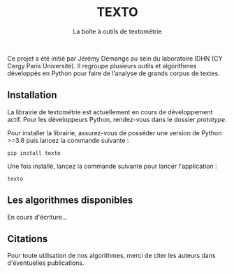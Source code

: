 <h1 align="center">TEXTO</h1>
<p align="center">La boîte à outils de textométrie</p>
<br/>

Ce projet a été initié par Jérémy Demange au sein du laboratoire IDHN (CY Cergy Paris Université). Il regroupe plusieurs outils et algorithmes développés en Python pour faire de l’analyse de grands corpus de textes.

## Installation

La librairie de textométrie est actuellement en cours de développement actif. Pour les développeurs Python, rendez-vous dans le dossier _prototype_.

Pour installer la librairie, assurez-vous de posséder une version de Python >=3.6 puis lancez la commande suivante :

```
pip install texto
```

Une fois installé, lancez la commande suivante pour lancer l'application :

```
texto
```

## Les algorithmes disponibles

En cours d'écriture...

## Citations

Pour toute utilisation de nos algorithmes, merci de citer les auteurs dans d'éventuelles publications.
